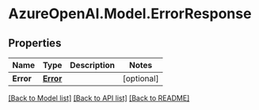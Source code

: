 # AzureOpenAI.Model.ErrorResponse

## Properties

Name | Type | Description | Notes
------------ | ------------- | ------------- | -------------
**Error** | [**Error**](Error.md) |  | [optional] 

[[Back to Model list]](../README.md#documentation-for-models) [[Back to API list]](../README.md#documentation-for-api-endpoints) [[Back to README]](../README.md)

